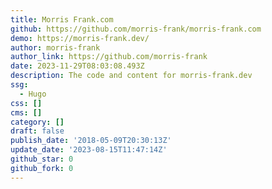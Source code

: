 ```yaml
---
title: Morris Frank.com
github: https://github.com/morris-frank/morris-frank.com
demo: https://morris-frank.dev/
author: morris-frank
author_link: https://github.com/morris-frank
date: 2023-11-29T08:03:08.493Z
description: The code and content for morris-frank.dev
ssg:
  - Hugo
css: []
cms: []
category: []
draft: false
publish_date: '2018-05-09T20:30:13Z'
update_date: '2023-08-15T11:47:14Z'
github_star: 0
github_fork: 0
---
```

